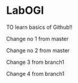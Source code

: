 # LabOGI
TO learn basics of Github!!

Change no 1 from master

Change no 2 from master

Change 3 from branch1

Change 4 from branch1
